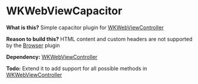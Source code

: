 # WKWebViewCapacitor

**What is this?** Simple capacitor plugin for [WKWebViewController](https://github.com/Meniny/WKWebViewController)

**Reason to build this?** HTML content and custom headers are not supported by the [Browser](https://capacitor.ionicframework.com/docs/apis/browser/) plugin

**Dependency:** [WKWebViewController](https://github.com/Meniny/WKWebViewController)

**Todo:** Extend it to add support for all possible methods in [WKWebViewController](https://github.com/Meniny/WKWebViewController)
